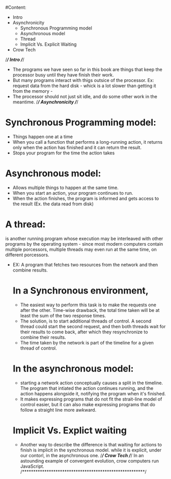 #Content:
* Intro
* Asynchronicity
  - Synchronous Programming model
  - Asynchronous model
  - Thread
  - Implicit Vs. Explicit Waiting
* Crow Tech

/*******************************************************/
Intro
/*******************************************************/
- The programs we have seen so far in this book are things that keep the processor busy until they have finish their work.
- But many programs interact with thigs outsice of the processor.
  Ex: request data from the hard disk - whick is a lot slower than getting it from the memory -
- The processor should not just sit idle, and do some other work in the meantime.
/*******************************************************/
Asynchronicity 
/*******************************************************/
# Synchronous Programming model: 
  - Things happen one at a time
  - When you call a function that performs a long-running action, it returns only when the action has finished and it can return the result.
  - Stops your program for the time the action takes

# Asynchronous model: 
  - Allows multiple things to happen at the same time.
  - When you start an action, your program continues to run. 
  - When the action finishes, the program is informed and gets access to the result (Ex. the data read from disk)

# A thread: 
  is another running program whose execution may be interleaved with other programs by the operating system - since most modern computers contain multiple porcessors, multiple threads may even run at the same time, on different porcessors.

* EX: A program that fetches two resources from the network and then combine results.
  # In a Synchronous environment, 
  - The easiest way to perform this task is to make the requests one after the other. Time-wise drawback, the total time taken will be at least the sum of the two response times.
  - The solution, is to start additional threads of control. A second thread could start the second request, and then both threads wait for their results to come back, after which they resynchronize to combine their results.
  - The time taken by the network is part of the timeline for a given thread of control. 

  # In the asynchronous model:
  - starting a network action conceptually causes a split in the timeline. The program that intiated the action continues running, and the action happens alongside it, notifying the program when it's finished.
  - It makes expressing programs that do not fit the strait-line model of control easier, but it can also make expressing programs that do follow a straight line more awkward. 

  # Implicit Vs. Explict waiting
  - Another way to describe the difference is that waiting for actions to finish is implicit in the synchronous model. while it is explicit, under our contorl, in the asynchronous one.
/*******************************************************/
Crow Tech
/*******************************************************/
In an astounding example of convergent evolution, crow computers run JavaScript.
/*******************************************************/
